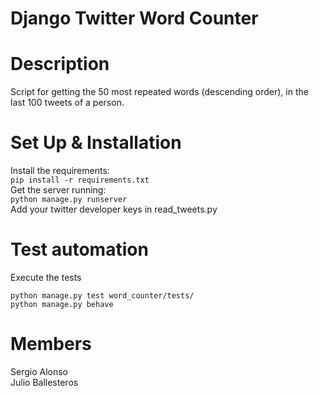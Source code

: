 Django Twitter Word Counter
============



Description
===========

Script for getting the 50 most repeated words (descending order), in the last 100 tweets of a person.

Set Up & Installation
===========
Install the requirements: <br />
`pip install -r requirements.txt` <br />
Get the server running: <br />
`python manage.py runserver` <br />
Add your twitter developer keys in read_tweets.py <br />

Test automation
===========

Execute the tests <br />

`python manage.py test word_counter/tests/` <br />
`python manage.py behave` <br />

Members
===========
Sergio Alonso <br />
Julio Ballesteros <br />
